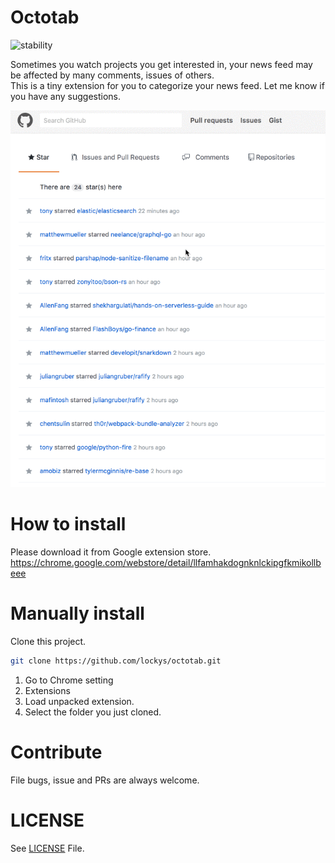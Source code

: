 Octotab
==
![stability](https://img.shields.io/badge/stability-experimental-lightgrey.svg)

Sometimes you watch projects you get interested in, your news feed may be affected by many comments, issues of others.  
This is a tiny extension for you to categorize your news feed. Let me know if you have any suggestions.

![alt screenshot](assets/record.gif)

How to install
==
Please download it from Google extension store.
https://chrome.google.com/webstore/detail/llfamhakdognknlckipgfkmikollbeee

Manually install
==
Clone this project.
```sh
git clone https://github.com/lockys/octotab.git
```

1. Go to Chrome setting
2. Extensions
3. Load unpacked extension.  
4. Select the folder you just cloned.

Contribute
==
File bugs, issue and PRs are always welcome.

LICENSE
==
See [LICENSE](LICENSE) File.

